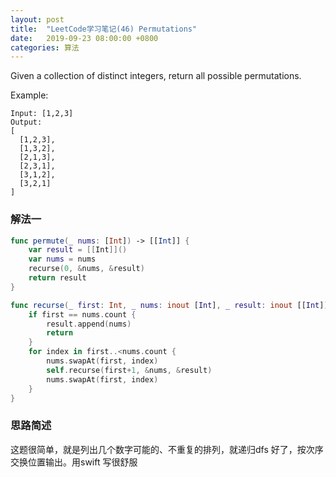 ```yaml
---
layout: post
title:  "LeetCode学习笔记(46) Permutations"
date:   2019-09-23 08:00:00 +0800
categories: 算法
---
```


Given a collection of distinct integers, return all possible permutations.

Example:

```
Input: [1,2,3]
Output:
[
  [1,2,3],
  [1,3,2],
  [2,1,3],
  [2,3,1],
  [3,1,2],
  [3,2,1]
]
```

### 解法一

```swift
func permute(_ nums: [Int]) -> [[Int]] {
    var result = [[Int]]()
    var nums = nums
    recurse(0, &nums, &result)
    return result
}

func recurse(_ first: Int, _ nums: inout [Int], _ result: inout [[Int]]) {
    if first == nums.count {
        result.append(nums)
        return
    }
    for index in first..<nums.count {
        nums.swapAt(first, index)
        self.recurse(first+1, &nums, &result)
        nums.swapAt(first, index)
    }
}
```

### 思路简述

这题很简单，就是列出几个数字可能的、不重复的排列，就递归dfs 好了，按次序交换位置输出。用swift 写很舒服
